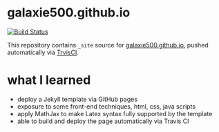 # galaxie500.github.io 

[![Build Status](https://travis-ci.com/galaxie500/blog.svg?branch=master)](https://travis-ci.com/galaxie500/blog)

This repository contains ``_site`` source for [galaxie500.github.io](galaxie500.github.io), pushed automatically via [TrvisCI](https://travis-ci.com/galaxie500).

# what I learned
- deploy a Jekyll template via GitHub pages
- exposure to some front-end techniques, html, css, java scripts
- apply MathJax to make Latex syntax fully supported by the template
- able to build and deploy the page automatically via Travis CI 
